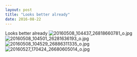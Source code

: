 ```yaml
---
layout: post
title: "Looks better already"
date: 2016-08-22 
---
```

Looks better already﻿
![20160508_104437_26818660781_o.jpg](/k100-project/Photos/2016-08-22/20160508_104437_26818660781_o.jpg)
![20160508_104501_26281636193_o.jpg](/k100-project/Photos/2016-08-22/20160508_104501_26281636193_o.jpg)
![20160508_104529_26886311335_o.jpg](/k100-project/Photos/2016-08-22/20160508_104529_26886311335_o.jpg)
![20160527_170424_26680605014_o.jpg](/k100-project/Photos/2016-08-22/20160527_170424_26680605014_o.jpg)